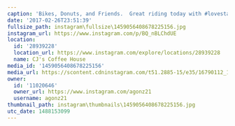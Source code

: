 ```yaml
---
caption: 'Bikes, Donuts, and Friends.  Great riding today with #lovestarraceclub'
date: '2017-02-26T23:51:39'
fullsize_path: instagram\fullsize\1459056408678225156.jpg
instagram_url: https://www.instagram.com/p/BQ_nBLChdUE
location:
  id: '28939228'
  location_url: https://www.instagram.com/explore/locations/28939228
  name: CJ's Coffee House
media_id: '1459056408678225156'
media_url: https://scontent.cdninstagram.com/t51.2885-15/e35/16790112_1271933369558924_1180202316532285440_n.jpg
owner:
  id: '11020646'
  owner_url: https://www.instagram.com/agonz21
  username: agonz21
thumbnail_path: instagram\thumbnails\1459056408678225156.jpg
utc_date: 1488153099
---
```

